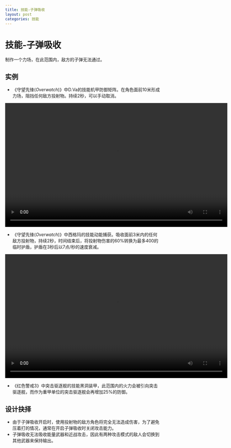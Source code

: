 ```yaml
---
title: 技能-子弹吸收
layout: post
categories: 技能
---
```


# 技能-子弹吸收
制作一个力场，在此范围内，敌方的子弹无法通过。

## 实例

- 《守望先锋(*Overwatch*)》中D.Va的技能机甲防御矩阵。在角色面前10米形成力场，阻挡任何敌方投射物。持续2秒，可以手动取消。

<video width="720" height="400" controls>
    <source src="{{ site.url }}/videos/dva-机甲防御矩阵.mp4" type="video/mp4">
</video>

- 《守望先锋(*Overwatch*)》中西格玛的技能动能捕获。吸收面前3米内的任何敌方投射物，持续2秒，时间结束后，将投射物伤害的60%转换为最多400的临时护盾，护盾在3秒后以7点/秒的速度衰减。

<video width="720" height="400" controls>
    <source src="{{ site.url }}/videos/西格玛-动能捕获.mp4" type="video/mp4">
</video>

- 《红色警戒3》中突击驱逐舰的技能黑洞装甲，此范围内的火力会被引向突击驱逐舰，而作为重甲单位的突击驱逐舰会再增加25%的防御。


## 设计抉择
- 由于子弹吸收开启时，使用投射物的敌方角色将完全无法造成伤害，为了避免压着打的情况，通常在开启子弹吸收时关闭攻击能力。
- 子弹吸收无法吸收能量武器和近战攻击，因此有两种攻击模式的敌人会切换到其他武器来保持输出。